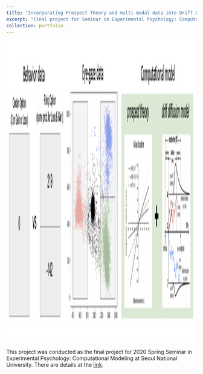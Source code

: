 ```yaml
---
title: "Incorporating Prospect Theory and multi-modal data into Drift Diffusion Model to explain reaction time of risky choice"
excerpt: "Final project for Seminar in Experimental Psychology: Computational Modeling, SNU - 2020 Spring<br/><br/><img src='/images/HBA_modeling.png' align='middle' width='700' height='500'>"
collection: portfolio
---
```


<img src='/images/HBA_modeling.png' align='middle' width='1000' height='800'>

This project was conducted as the final project for 2020 Spring Seminar in Experimental Psychology: Computational Modeling at Seoul National University. There are details at the <a href="https://cheoljun95.github.io/files/computational_modelig_final.pdf">link</a>. 
